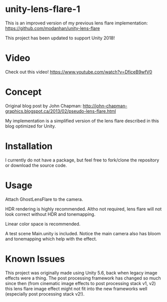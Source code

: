 # unity-lens-flare-1

This is an improved version of my previous lens flare implementation: https://github.com/modanhan/unity-lens-flare

This project has been updated to support Unity 2018!

# Video

Check out this video! https://www.youtube.com/watch?v=DficeB9wfV0

# Concept

Original blog post by John Chapman: http://john-chapman-graphics.blogspot.ca/2013/02/pseudo-lens-flare.html

My implementation is a simplified version of the lens flare described in this blog optimized for Unity.

# Installation

I currently do not have a package, but feel free to fork/clone the repository or download the source code.

# Usage

Attach GhostLensFlare to the camera.

HDR rendering is highly recommended. Altho not required, lens flare will not look correct without HDR and tonemapping.

Linear color space is recommended.

A test scene Main.unity is included. Notice the main camera also has bloom and tonemapping which help with the effect.

# Known Issues

This project was originally made using Unity 5.6, back when legacy image effects were a thing. The post processing framework has changed so much since then (from cinematic image effects to post processing stack v1, v2) this lens flare image effect might not fit into the new frameworks well (especially post processing stack v2!).
